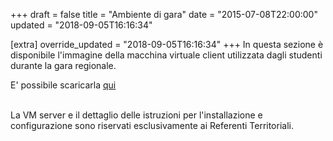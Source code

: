 +++
draft = false
title = "Ambiente di gara"
date = "2015-07-08T22:00:00"
updated = "2018-09-05T16:16:34"

[extra]
override_updated = "2018-09-05T16:16:34"
+++
In questa sezione è disponibile l'immagine della macchina virtuale client utilizzata dagli studenti durante la gara regionale.

E' possibile scaricarla [qui](https://olinfo.it/materiale/studenti/)

<br/>La VM server e il dettaglio delle istruzioni per l'installazione e configurazione sono riservati esclusivamente ai Referenti Territoriali.
